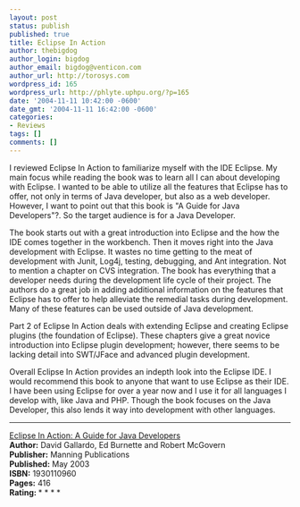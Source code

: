 ```yaml
---
layout: post
status: publish
published: true
title: Eclipse In Action
author: thebigdog
author_login: bigdog
author_email: bigdog@venticon.com
author_url: http://torosys.com
wordpress_id: 165
wordpress_url: http://phlyte.uphpu.org/?p=165
date: '2004-11-11 10:42:00 -0600'
date_gmt: '2004-11-11 16:42:00 -0600'
categories:
- Reviews
tags: []
comments: []
---
```

<p>I reviewed Eclipse In Action to familiarize myself with the IDE Eclipse.  My main focus while reading the book was to learn all I can about developing with Eclipse. I wanted to be able to utilize all the features that Eclipse has to offer, not only in terms of Java developer, but also as a web developer. However, I want to point out that this book is "A Guide for Java Developers"?. So the target audience is for a Java Developer.</p>
<p>The book starts out with a great introduction into Eclipse and the how the IDE comes together in the workbench.  Then it moves right into the Java development with Eclipse. It wastes no time getting to the meat of development with Junit, Log4j, testing, debugging, and Ant integration.  Not to mention a chapter on CVS integration.  The book has everything that a developer needs during the development life cycle of their project.  The authors do a great job in adding additional information on the features that Eclipse has to offer to help alleviate the remedial tasks during development.  Many of these features can be used outside of Java development.</p>
<p>Part 2 of Eclipse In Action deals with extending Eclipse and creating Eclipse plugins (the foundation of Eclipse).  These chapters give a great novice introduction into Eclipse plugin development; however, there seems to be lacking detail into SWT/JFace and advanced plugin development.</p>
<p>Overall Eclipse In Action provides an indepth look into the Eclipse IDE. I would recommend this book to anyone that want to use Eclipse as their IDE. I have been using Eclipse for over a year now and I use it for all languages I develop with, like Java and PHP.  Though the book focuses on the Java Developer, this also lends it way into development with other languages.</p>
<p>
<hr /><a href="http://www.manning.com/catalog/view.php?book=gallardo">Eclipse In Action: A Guide for Java Developers</a><br /><b>Author:</b> David Gallardo, Ed Burnette and Robert McGovern<br /><b>Publisher:</b> Manning Publications<br /><b>Published:</b> May 2003<br /><b>ISBN:</b> 1930110960<br /><b>Pages:</b> 416<br /><b>Rating: </b>* * * *</p>

